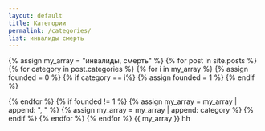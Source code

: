 ```yaml
---
layout: default
title: Категории
permalink: /categories/
list: инвалиды смерть
---
```

{% assign my_array = "инвалиды, смерть" %}
{% for post in site.posts %}
{% for category in post.categories %}
{% for i in my_array %}
 {% assign founded = 0 %}
	{% if category == i%}
	{% assign founded = 1 %}
	{% endif %}

{% endfor %}
{% if founded != 1 %}
	{% assign my_array = my_array | append: ", " %}
	{% assign my_array = my_array | append: category %}
	{% endif %}
{% endfor %}
{% endfor %}
{{ my_array }}
hh
